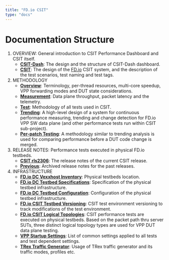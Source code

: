 ```yaml
---
title: "FD.io CSIT"
type: "docs"
---
```


# Documentation Structure

1. OVERVIEW: General introduction to CSIT Performance Dashboard and CSIT itself.
   - **[CSIT-Dash](overview/c_dash)**: The design and the structure of
     CSIT-Dash dashboard.
   - **[CSIT](overview/csit)**: The design of the [FD.io](https://fd.io/)
     CSIT system, and the description of the test scenarios, test naming and
     test tags.
2. METHODOLOGY
   - **[Overview](methodology/overview)**: Terminology, per-thread
     resources, multi-core speedup, VPP forwarding modes and DUT state
     considerations.
   - **[Measurement](methodology/measurements)**: Data plane throughput, packet
     latency and the telemetry.
   - **[Test](methodology/test)**: Methodology of all tests used in CSIT.
   - **[Trending](methodology/trending)**: A high-level design of a system for
     continuous performance measuring, trending and change detection for FD.io
     VPP SW data plane (and other performance tests run within CSIT
     sub-project).
   - **[Per-patch Testing](methodology/per_patch_testing)**: A methodology
     similar to trending analysis is used for comparing performance before a DUT
     code change is merged.
3. RELEASE NOTES: Performance tests executed in physical FD.io testbeds.
   - **[CSIT rls2306](release_notes/csit_rls2306)**: The release notes of the
     current CSIT release.
   - **[Previous](release_notes/previous)**: Archived release notes for the past
     releases.
4. INFRASTRUCTURE
   - **[FD.io DC Vexxhost Inventory](infrastructure/fdio_dc_vexxhost_inventory)**:
     Physical testbeds location.
   - **[FD.io DC Testbed Specifications](infrastructure/fdio_dc_testbed_specifications)**:
     Specification of the physical testbed infrastructure.
   - **[FD.io DC Testbed Configuration](infrastructure/testbed_configuration)**:
     Configuration of the physical testbed infrastructure.
   - **[FD.io CSIT Testbed Versioning](infrastructure/fdio_csit_testbed_versioning)**:
     CSIT test environment versioning to track modifications of the test
     environment.
   - **[FD.io CSIT Logical Topologies](infrastructure/fdio_csit_logical_topologies)**:
     CSIT performance tests are executed on physical testbeds. Based on the
     packet path thru server SUTs, three distinct logical topology types are
     used for VPP DUT data plane testing.
   - **[VPP Startup Settings](infrastructure/vpp_startup_settings)**: List of
     common settings applied to all tests and test dependent settings.
   - **[TRex Traffic Generator](infrastructure/trex_traffic_generator)**: Usage
     of TRex traffic generator and its traffic modes, profiles etc.
